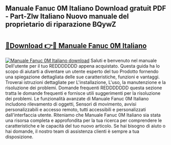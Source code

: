 ## Manuale Fanuc 0M Italiano Download gratuit PDF - Part-Zlw Italiano Nuovo manuale del proprietario di riparazione BQywZ

# <h2><a href="http://df95u9.blite.top/?on=Manuale+Fanuc+0M+Italiano">🔗Download 👉🔴 Manuale Fanuc 0M Italiano</a></h2>

[![Manuale Fanuc 0M Italiano download](https://i.imgur.com/lujVjoI.png)](http://df95u9.blite.top/?on=Manuale+Fanuc+0M+Italiano)
Saluti e benvenuto nel manuale Dell'utente per il tuo REDDDDDDD appena acquistato. Questa guida ha lo scopo di aiutarti a diventare un utente esperto del tuo Prodotto fornendo una spiegazione dettagliata delle sue caratteristiche, funzioni e vantaggi. Troverai istruzioni dettagliate per L'installazione, L'uso, la manutenzione e la risoluzione dei problemi. Domande frequenti REDDDDDDD questa sezione tratta le domande frequenti e fornisce utili suggerimenti per la risoluzione dei problemi. Le funzionalità avanzate di Manuale Fanuc 0M Italiano includono rilevamento di oggetti, Sensori di movimento, avvisi personalizzabili e accesso remoto, tutti accessibili e personalizzati dall'interfaccia utente. Riteniamo che Manuale Fanuc 0M Italiano sia stata una risorsa completa e approfondita per la tua ricerca per comprendere le caratteristiche e le capacità del tuo nuovo articolo. Se hai bisogno di aiuto o hai domande, il nostro team di assistenza clienti è sempre a tua disposizione.
